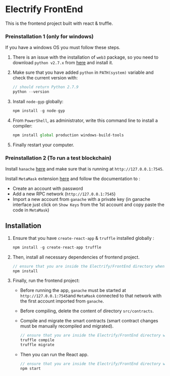 # Electrify FrontEnd

This is the frontend project built with react & truffle.

### Preinstallation 1 (only for windows)

If you have a windows OS you must follow these steps.

1. There is an issue with the installation of `web3` package, so you need to download `python v2.7.x` from [here](https://www.python.org/ftp/python/2.7.9/python-2.7.9.am.amd64.msi) and install it.

2. Make sure that you have added `python` in `PATH(system)` variable and check the current version with:
   ```js
   // should return Python 2.7.9
   python --version
   ```
3. Install `node-gyp` globally:

   ```js
   npm install -g node-gyp
   ```

4. From `PowerShell`, as administrator, write this command line to install a compiler:
   ```js
   npm install global production windows-build-tools
   ```
5. Finally restart your computer.

### Preinstallation 2 (To run a test blockchain)

Install `hanache` [here](https://truffleframework.com/ganache) and make sure that is running at `http://127.0.0.1:7545`.

Install `MetaMask` extension [here](https://metamask.io/) and follow the documentation to :

- Create an account with password
- Add a new RPC network (`http://127.0.0.1:7545`)
- Import a new account from `ganache` with a private key (in ganache interface just click on `Show Keys` from the 1st account and copy paste the code in `MetaMask`)

## Installation

1. Ensure that you have `create-react-app` & `truffle` installed globally :

   ```js
   npm install -g create-react-app truffle
   ```

2. Then, install all necessary dependencies of frontend project.
   ```javascript
   // ensure that you are inside the Electrify/FrontEnd directory when running this
   npm install
   ```
3. Finally, run the frontend project:

   - Before running the app, `ganache` must be started at `http://127.0.0.1:7545`and `MetaMask` connected to that network with the first account imported from `ganache`.

   - Before compiling, delete the content of directory `src/contracts`.

   - Compile and migrate the smart contracts (smart contract changes must be manually recompiled and migrated).
     ```js
     // ensure that you are inside the Electrify/FrontEnd directory when running this
     truffle compile
     truffle migrate
     ```
   - Then you can run the React app.
     ```js
     // ensure that you are inside the Electrify/FrontEnd directory when running this
     npm start
     ```
